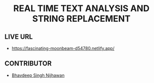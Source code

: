<h1 align="center">REAL TIME TEXT ANALYSIS AND STRING REPLACEMENT</h1>

## LIVE URL

- https://fascinating-moonbeam-d54780.netlify.app/

## CONTRIBUTOR

- [Bhavdeep Singh Nijhawan](https://www.linkedin.com/in/bhavdeep-singh-nijhawan-739634280)
